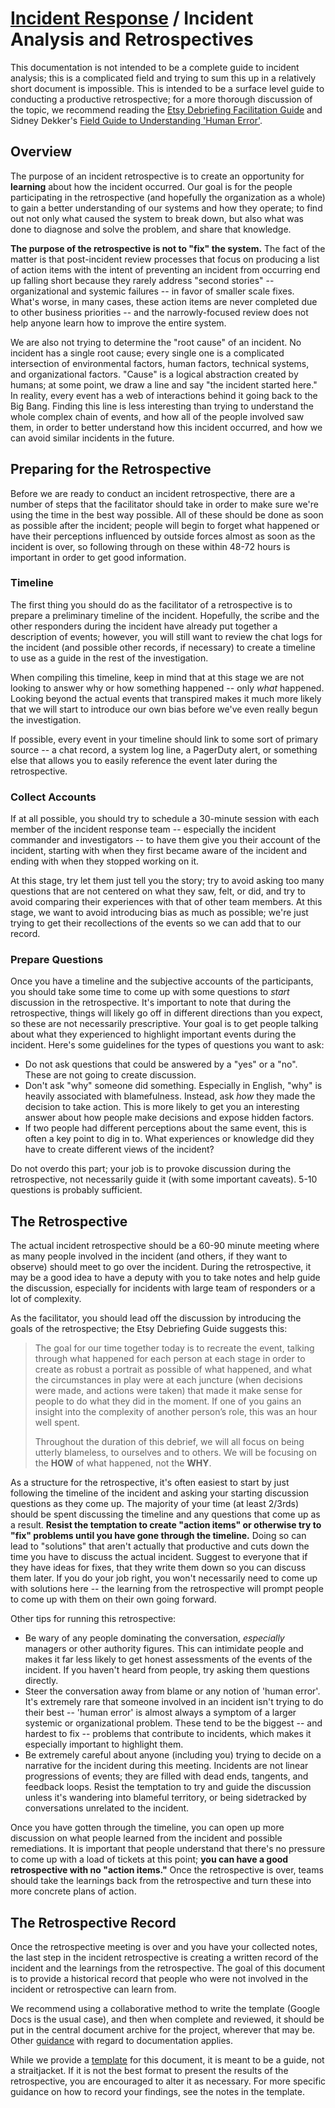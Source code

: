 # [Incident Response](./README.md) / Incident Analysis and Retrospectives

This documentation is not intended to be a complete guide to incident
analysis; this is a complicated field and trying to sum this up in a
relatively short document is impossible. This is intended to be a surface
level guide to conducting a productive retrospective; for a more thorough
discussion of the topic, we recommend reading the [Etsy Debriefing
Facilitation Guide](https://github.com/etsy/DebriefingFacilitationGuide)
and Sidney Dekker's [Field Guide to Understanding 'Human
Error'](https://www.amazon.com/Field-Guide-Understanding-Human-Error-ebook-dp-B00BL0OZ0E/dp/B00BL0OZ0E/).

## Overview

The purpose of an incident retrospective is to create an opportunity for
**learning** about how the incident occurred. Our goal is for the people
participating in the retrospective (and hopefully the organization as a
whole) to gain a better understanding of our systems and how they operate;
to find out not only what caused the system to break down, but also what
was done to diagnose and solve the problem, and share that knowledge.

**The purpose of the retrospective is not to "fix" the system.** The fact
of the matter is that post-incident review processes that focus on
producing a list of action items with the intent of preventing an incident
from occurring end up falling short because they rarely address "second
stories" -- organizational and systemic failures -- in favor of smaller
scale fixes. What's worse, in many cases, these action items are never
completed due to other business priorities -- and the narrowly-focused
review does not help anyone learn how to improve the entire system.

We are also not trying to determine the "root cause" of an incident. No
incident has a single root cause; every single one is a complicated
intersection of environmental factors, human factors, technical systems,
and organizational factors. "Cause" is a logical abstraction created by
humans; at some point, we draw a line and say "the incident started here."
In reality, every event has a web of interactions behind it going back
to the Big Bang. Finding this line is less interesting than trying to
understand the whole complex chain of events, and how all of the people
involved saw them, in order to better understand how this incident
occurred, and how we can avoid similar incidents in the future.

## Preparing for the Retrospective

Before we are ready to conduct an incident retrospective, there are a
number of steps that the facilitator should take in order to make sure
we're using the time in the best way possible. All of these should be
done as soon as possible after the incident; people will begin to forget
what happened or have their perceptions influenced by outside forces
almost as soon as the incident is over, so following through on these
within 48-72 hours is important in order to get good information.

### Timeline

The first thing you should do as the facilitator of a retrospective is
to prepare a preliminary timeline of the incident. Hopefully, the scribe
and the other responders during the incident have already put together
a description of events; however, you will still want to review the chat
logs for the incident (and possible other records, if necessary) to
create a timeline to use as a guide in the rest of the investigation.

When compiling this timeline, keep in mind that at this stage we are not
looking to answer why or how something happened -- only *what* happened.
Looking beyond the actual events that transpired makes it much more likely
that we will start to introduce our own bias before we've even really
begun the investigation.

If possible, every event in your timeline should link to some sort of
primary source -- a chat record, a system log line, a PagerDuty alert,
or something else that allows you to easily reference the event later
during the retrospective.

### Collect Accounts

If at all possible, you should try to schedule a 30-minute session with
each member of the incident response team -- especially the incident
commander and investigators -- to have them give you their account of
the incident, starting with when they first became aware of the incident
and ending with when they stopped working on it.

At this stage, try let them just tell you the story; try to avoid asking
too many questions that are not centered on what they saw, felt, or did,
and try to avoid comparing their experiences with that of other team
members. At this stage, we want to avoid introducing bias as much as
possible; we're just trying to get their recollections of the events so
we can add that to our record.

### Prepare Questions

Once you have a timeline and the subjective accounts of the participants,
you should take some time to come up with some questions to *start*
discussion in the retrospective. It's important to note that during the
retrospective, things will likely go off in different directions than you
expect, so these are not necessarily prescriptive. Your goal is to get
people talking about what they experienced to highlight important events
during the incident. Here's some guidelines for the types of questions
you want to ask:

* Do not ask questions that could be answered by a "yes" or a "no". These
  are not going to create discussion.
* Don't ask "why" someone did something. Especially in English, "why" is
  heavily associated with blamefulness. Instead, ask *how* they made the
  decision to take action. This is more likely to get you an interesting
  answer about how people make decisions and expose hidden factors.
* If two people had different perceptions about the same event, this is
  often a key point to dig in to. What experiences or knowledge did they
  have to create different views of the incident?

Do not overdo this part; your job is to provoke discussion during the
retrospective, not necessarily guide it (with some important caveats).
5-10 questions is probably sufficient.

## The Retrospective

The actual incident retrospective should be a 60-90 minute meeting where
as many people involved in the incident (and others, if they want to
observe) should meet to go over the incident. During the retrospective,
it may be a good idea to have a deputy with you to take notes and help
guide the discussion, especially for incidents with large team of
responders or a lot of complexity.

As the facilitator, you should lead off the discussion by introducing the
goals of the retrospective; the Etsy Debriefing Guide suggests this:

> The goal for our time together today is to recreate the event, talking through
> what happened for each person at each stage in order to create as robust a
> portrait as possible of what happened, and what the circumstances in play were
> at each juncture (when decisions were made, and actions were taken) that made
> it make sense for people to do what they did in the moment. If one of you gains
> an insight into the complexity of another person’s role, this was an hour well
> spent.
>
> Throughout the duration of this debrief, we will all focus on being utterly
> blameless, to ourselves and to others. We will be focusing on the **HOW** of
> what happened, not the **WHY**.

As a structure for the retrospective, it's often easiest to start by just
following the timeline of the incident and asking your starting discussion
questions as they come up. The majority of your time (at least 2/3rds)
should be spent discussing the timeline and any questions that come up as
a result. **Resist the temptation to create "action items" or otherwise try
to "fix" problems until you have gone through the timeline.** Doing so can
lead to "solutions" that aren't actually that productive and cuts down the
time you have to discuss the actual incident. Suggest to everyone that if
they have ideas for fixes, that they write them down so you can discuss
them later. If you do your job right, you won't necessarily need to come up
with solutions here -- the learning from the retrospective will prompt
people to come up with them on their own going forward.

Other tips for running this retrospective:

* Be wary of any people dominating the conversation, *especially* managers
  or other authority figures. This can intimidate people and makes it far
  less likely to get honest assessments of the events of the incident. If
  you haven't heard from people, try asking them questions directly.
* Steer the conversation away from blame or any notion of 'human error'.
  It's extremely rare that someone involved in an incident isn't trying
  to do their best -- 'human error' is almost always a symptom of a larger
  systemic or organizational problem. These tend to be the biggest -- and
  hardest to fix -- problems that contribute to incidents, which makes it
  especially important to highlight them.
* Be extremely careful about anyone (including you) trying to decide on a
  narrative for the incident during this meeting. Incidents are not linear
  progressions of events; they are filled with dead ends, tangents, and
  feedback loops. Resist the temptation to try and guide the discussion
  unless it's wandering into blameful territory, or being sidetracked by
  conversations unrelated to the incident.

Once you have gotten through the timeline, you can open up more discussion
on what people learned from the incident and possible remediations. It is
important that people understand that there's no pressure to come up with
a load of tickets at this point; **you can have a good retrospective with
no "action items."** Once the retrospective is over, teams should take the
learnings back from the retrospective and turn these into more concrete
plans of action.

## The Retrospective Record

Once the retrospective meeting is over and you have your collected notes,
the last step in the incident retrospective is creating a written record
of the incident and the learnings from the retrospective. The goal of
this document is to provide a historical record that people who were not
involved in the incident or retrospective can learn from.

We recommend using a collaborative method to write the template (Google
Docs is the usual case), and then when complete and reviewed, it should
be put in the central document archive for the project, wherever that
may be. Other [guidance](../documentation/README.md) with regard to
documentation applies.

While we provide a [template](./retro-template.md) for this document,
it is meant to be a guide, not a straitjacket. If it is not the best
format to present the results of the retrospective, you are encouraged to
alter it as necessary. For more specific guidance on how to record your
findings, see the notes in the template.
